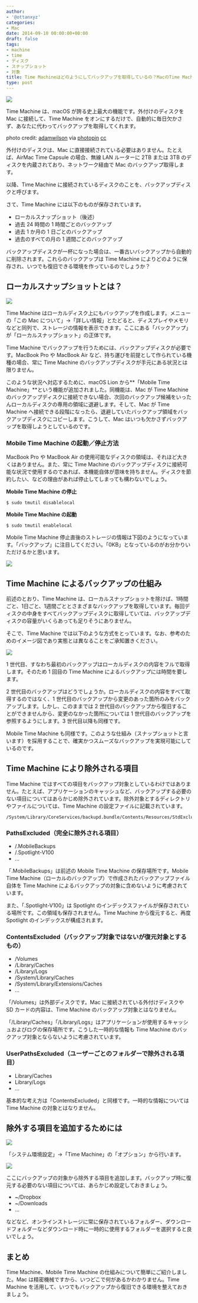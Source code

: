 ```yaml
---
author:
- '@ottanxyz'
categories:
- Mac
date: 2014-09-10 00:00:00+00:00
draft: false
tags:
- machine
- time
- ディスク
- スナップショット
- 対象
title: Time Machineはどのようにしてバックアップを取得しているの？MacのTime Machineの疑問徹底解説
type: post
---
```


![](140909-540ea71939214.jpg)

Time Machine は、macOS が誇る史上最大の機能です。外付けのディスクを Mac に接続して、Time Machine をオンにするだけで、自動的に毎日欠かさず、あなたに代わってバックアップを取得してくれます。

photo credit: [adamwilson](https://www.flickr.com/photos/adamwilson/3241009989/) via [photopin](http://photopin.com) [cc](http://creativecommons.org/licenses/by-nc-nd/2.0/)

外付けのディスクは、Mac に直接接続されている必要はありません。たとえば、AirMac Time Capsule の場合、無線 LAN ルーターに 2TB または 3TB のディスクを内蔵されており、ネットワーク経由で Mac のバックアップ取得します。

以降、Time Machine に接続されているディスクのことを、バックアップディスクと呼びます。

さて、Time Machine には以下のものが保存されています。

- ローカルスナップショット（後述）
- 過去 24 時間の 1 時間ごとのバックアップ
- 過去 1 か月の 1 日ごとのバックアップ
- 過去のすべての月の 1 週間ごとのバックアップ

バックアップディスクが一杯になった場合は、一番古いバックアップから自動的に削除されます。これらのバックアップは Time Machine によりどのように保存され、いつでも復旧できる環境を作っているのでしょうか？

## ローカルスナップショットとは？

![](140910-54105697c5965.png)

Time Machine はローカルディスク上にもバックアップを作成します。メニューの「この Mac について」→「詳しい情報」とたどると、ディスプレイやメモリなどと同列で、ストレージの情報を表示できます。ここにある「バックアップ」が「ローカルスナップショット」の正体です。

Time Machine でバックアップを行うためには、バックアップディスクが必要です。MacBook Pro や MacBook Air など、持ち運びを前提として作られている機種の場合、常に Time Machine のバックアップディスクが手元にある状況とは限りません。

このような状況へ対応するために、macOS Lion から**「Mobile Time Machine」**という機能が追加されました。同機能は、Mac が Time Machine のバックアップディスクに接続できない場合、次回のバックアップ候補をいったんローカルディスクの専用の領域に退避します。そして、Mac が Time Machine へ接続できる段階になったら、退避していたバックアップ領域をバックアップディスクにコピーします。こうして、Mac はいつも欠かさずバックアップを取得しようとしているのです。

### Mobile Time Machine の起動／停止方法

MacBook Pro や MacBook Air の使用可能なディスクの領域は、それほど大きくはありません。また、常に Time Machine のバックアップディスクに接続可能な状況で使用するのであれば、本機能自体が意味を持ちません。ディスクを節約したい、などの理由があれば停止してしまっても構わないでしょう。

**Mobile Time Machine の停止**

    $ sudo tmutil disablelocal

**Mobile Time Machine の起動**

    $ sudo tmutil enablelocal

Mobile Time Machine 停止直後のストレージの情報は下図のようになっています。「バックアップ」に注目してください。「0KB」となっているのがお分かりいただけるかと思います。

![](140910-54105698e321d.png)

## Time Machine によるバックアップの仕組み

前述のとおり、Time Machine は、ローカルスナップショットを除けば、1時間ごと、1日ごと、1週間ごととさまざまなバックアップを取得しています。毎回ディスクの中身をすべてバックアップディスクに取得していては、バックアップディスクの容量がいくらあっても足りそうにありません。

そこで、Time Machine では以下のような方式をとっています。なお、参考のためのイメージ図であり実態とは異なることをご承知置きください。

![](140910-54105699b962d.png)

1 世代目、すなわち最初のバックアップはローカルディスクの内容をフルで取得します。そのため 1 回目の Time Machine によるバックアップには時間を要します。

2 世代目のバックアップはどうでしょうか。ローカルディスクの内容をすべて取得するのではなく、1 世代目のバックアップから変更のあった箇所のみをバックアップします。しかし、このままでは 2 世代目のバックアップから復旧することができませんから、変更のなかった箇所については 1 世代目のバックアップを参照するようにします。3 世代目以降も同様です。

Mobile Time Machine も同様です。このような仕組み（スナップショットと言います）を採用することで、確実かつスムーズなバックアップを実現可能にしているのです。

## Time Machine により除外される項目

Time Machine ではすべての項目をバックアップ対象としているわけではありません。たとえば、アプリケーションのキャッシュなど、バックアップする必要のない項目についてはあらかじめ除外されています。除外対象とするディレクトリやファイルについては、Time Machine の設定ファイルに記載されています。

    /System/Library/CoreServices/backupd.bundle/Contents/Resources/StdExclusions.plist

### PathsExcluded（完全に除外される項目）

- /.MobileBackups
- /.Spotlight-V100
- ...

「.MobileBackups」は前述の Mobile Time Machine の保存場所です。Mobile Time Machine（ローカルのバックアップ）で作成されたバックアップファイル自体を Time Machine によるバックアップの対象に含めないように考慮されています。

また、「.Spotlight-V100」は Spotlight のインデックスファイルが保存されている場所です。この領域も保存されません。Time Machine から復元すると、再度 Spotlight のインデックスが構成されます。

### ContentsExcluded（バックアップ対象ではないが復元対象とするもの）

- /Volumes
- /Library/Caches
- /Library/Logs
- /System/Library/Caches
- /System/Library/Extensions/Caches
- …

「/Volumes」は外部ディスクです。Mac に接続されている外付けディスクや SD カードの内容は、Time Machine のバックアップ対象とはなりません。

「/Library/Caches」「/Library/Logs」はアプリケーションが使用するキャッシュおよびログの保存場所です。こうした一時的な情報も Time Machine のバックアップ対象とならないように考慮されています。

### UserPathsExcluded（ユーザーごとのフォルダーで除外される項目）

- Library/Caches
- Library/Logs
- …

基本的な考え方は「ContentsExcluded」と同様です。一時的な情報については Time Machine の対象とはなりません。

## 除外する項目を追加するためには

![](140910-5410569c2b0ee.png)

「システム環境設定」→「Time Machine」の「オプション」から行います。

![](140910-5410569eafe0f.png)

ここにバックアップの対象から除外する項目を追加します。バックアップ時に復元する必要のない項目については、あらかじめ設定しておきましょう。

- ~/Dropbox
- ~/Downloads
- …

などなど、オンラインストレージに常に保存されているフォルダー、ダウンロードフォルダーなどダウンロード時に一時的に使用するフォルダーを選択すると良いでしょう。

## まとめ

Time Machine、Mobile Time Machine の仕組みについて簡単にご紹介しました。Mac は精密機械ですから、いつどこで何があるかわかりません。Time Machine を活用して、いつでもバックアップから復旧できる環境を整えておきましょう。